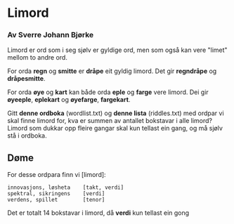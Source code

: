 # Limord

### Av Sverre Johann Bjørke

Limord er ord som i seg sjølv er gyldige ord, men som også kan vere "limet" mellom to andre ord.

For orda **regn** og **smitte** er **dråpe** eit gyldig limord. Det gir **regndråpe** og **dråpesmitte**.

For orda **øye** og **kart** kan både orda **eple** og **farge** vere limord. Dei gir **øyeeple**, **eplekart** og **øyefarge**, **fargekart**.

Gitt **denne ordboka** (wordlist.txt) og **denne lista** (riddles.txt) med ordpar vi skal finne limord for, kva er summen av antallet bokstavar i alle limord? Limord som dukkar opp fleire gangar skal kun tellast ein gang, og må sjølv stå i ordboka.

## Døme

For desse ordpara finn vi [limord]:
```
innovasjons, løsheta    [takt, verdi]
spektral, sikringens    [verdi]
verdens, spillet        [tenor]
```
Det er totalt 14 bokstavar i limord, då **verdi** kun tellast ein gong
